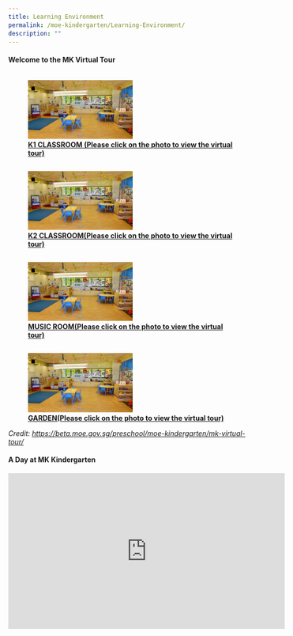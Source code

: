 ```yaml
---
title: Learning Environment
permalink: /moe-kindergarten/Learning-Environment/
description: ""
---
```

#### **Welcome to the MK Virtual Tour**


<div>


<div style="float: left">

<a href="https://www.google.com/maps/@1.3937187,103.7477172,3a,75y,183.42h,89.22t/data=!3m7!1e1!3m5!1sAF1QipMRpJ-iyOgmSTVNmB8klWHXS0HBdVt7hC9xZF09!2e10!3e12!7i13200!8i6600">
	
<figure>
<img style="width:50%" src="/images/MOE%20Kindergarten/Learning%20Environment/L1.jpg">
<figcaption> <strong> K1 CLASSROOM (Please click on the photo to view the virtual tour) </strong> </figcaption>

</figure>


</a>

</div>

<div>

</div>

</div>


<div>


<div style="float: left">

<a href="https://www.google.com/maps/@1.3937359,103.7477512,3a,75y,174.69h,89.64t/data=!3m7!1e1!3m5!1sAF1QipMsWiiKpnPUGZxU4TL_8l7WlfmA3UbtZmOE1uZ6!2e10!3e12!7i13200!8i6600">

<figure>
<img style="width:50%" src="/images/MOE%20Kindergarten/Learning%20Environment/L1.jpg">
<figcaption> <strong> K2 CLASSROOM(Please click on the photo to view the virtual tour) </strong> </figcaption>

</figure>
</a>

</div>

<div>

</div>

</div>

<div>


<div style="float: left">

<a href="https://www.google.com/maps/@1.3936831,103.7478275,3a,75y,52.96h,89.71t/data=!3m6!1e1!3m4!1sAF1QipPoRAidGgWbD08PSSDsjvYM5r_BeRqEvcRJhJul!2e10!7i13200!8i6600?shorturl=1">

<figure>
<img style="width:50%" src="/images/MOE%20Kindergarten/Learning%20Environment/L1.jpg">
<figcaption> <strong> MUSIC ROOM(Please click on the photo to view the virtual tour) </strong> </figcaption>

</figure>
</a>

</div>

<div>

</div>

</div>



<div>


<div style="float: left">

<a href="https://www.google.com/maps/@1.3937061,103.7478026,3a,75y,292.98h,80.16t/data=!3m6!1e1!3m4!1sAF1QipPi_HOBcOHqZwJ3-tboGGEEoT24UtI1PYjXy0Rn!2e10!7i13200!8i6600?shorturl=1">

<figure>
<img style="width:50%" src="/images/MOE%20Kindergarten/Learning%20Environment/L1.jpg">
<figcaption> <strong> GARDEN(Please click on the photo to view the virtual tour)</strong> </figcaption>

</figure>
</a>

</div>

<div>

</div>

</div>

_Credit: https://beta.moe.gov.sg/preschool/moe-kindergarten/mk-virtual-tour/_  

#### **A Day at MK Kindergarten**

<iframe width="560" height="315" src="https://www.youtube.com/embed/oaFqK_vLFYk" title="YouTube video player" frameborder="0" allow="accelerometer; autoplay; clipboard-write; encrypted-media; gyroscope; picture-in-picture" allowfullscreen></iframe>
